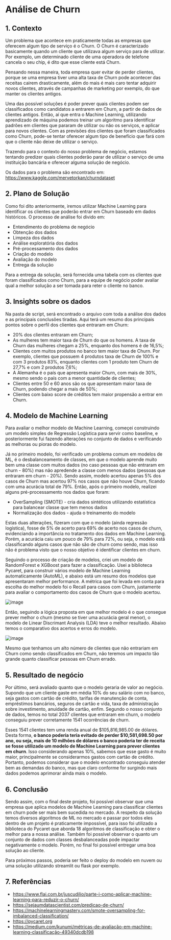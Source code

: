 # Análise de Churn

## 1. Contexto
Um problema que acontece em praticamente todas as empresas que oferecem algum tipo de serviço é o Churn. O Churn é caracterizado basicamente quando um cliente que utilizava algum serviço para de utilizar. Por exemplo, um determinado cliente de uma operadora de telefone cancela o seu chip, é dito que esse cliente está Churn.

Pensando nessa maneira, toda empresa quer evitar de perder clientes, porque se uma empresa tiver uma alta taxa de Churn pode acontecer das receitas cairem drasticamente, além do mais é mais caro tentar adquirir novos clientes, através de campanhas de marketing por exemplo, do que manter os clientes antigos.

Uma das possível soluções é poder prever quais clientes podem ser classificados como candidatos a entrarem em Churn, a partir de dados de clientes antigos. Então, aí que entra o Machine Learning, utilizando aprendizado de máquina podemos treinar um algoritmo para identificar padrões em clientes que pararam de utilizar ou não os serviços, e aplicar para novos clientes. Com as previsões dos clientes que foram classificados como Churn, pode-se tentar oferecer algum tipo de benefício que fará com que o cliente não deixe de utilizar o serviço.

Trazendo para o contexto do nosso problema de negócio, estamos tentando predizer quais clientes poderão parar de utilizar o serviço de uma instituição bancária e oferecer alguma solução de negócio.

Os dados para o problema são encontrado em: https://www.kaggle.com/mervetorkan/churndataset

## 2. Plano de Solução
Como foi dito anteriormente, iremos utilizar Machine Learning para identificar os clientes que poderão entrar em Churn baseado em dados históricos. O processo de análise foi divido em:
- Entendimento do problema de negócio
- Obtenção dos dados
- Limpeza dos dados
- Análise exploratória dos dados
- Pré-processamento dos dados
- Criação do modelo
- Avaliação do modelo
- Entrega da solução

Para a entrega da solução, será fornecida uma tabela com os clientes que foram classificados como Churn, para a equipe de negócio poder avaliar qual a melhor solução a ser tomada para reter o cliente no banco.

## 3. Insights sobre os dados
Na pasta de script, será encontrado o arquivo com toda a análise dos dados e as principais conclusões tiradas. Aqui terá um resumo dos principais pontos sobre o perfil dos clientes que entraram em Churn:
- 20% dos clientes entraram em Churn;
- As mulheres tem maior taxa de Churn do que os homens. A taxa de Churn das mulheres chegam a 25%, enquanto dos homens é de 16,5%;
- Clientes com muitos produtos no banco tem maior taxa de Churn. Por exemplo, clientes que possuem 4 produtos taxa de Churn de 100% e com 3 produtos 83%, enquanto clientes com 1 produto tem Churn de 27,7% e com 2 produtos 7,6%;
- A Alemanha é o país que apresenta maior Churn, com mais de 30%, mesmo sendo o país com a menor quantidade de clientes;
- Clientes entre 50 e 60 anos são os que apresentam maior taxa de Churn, podendo chegar a mais de 50%;
- Clientes com baixo score de créditos tem maior propensão a entrar em Churn.

## 4. Modelo de Machine Learning
Para avaliar o melhor modelo de Machine Learning, começei construindo um modelo simples de Regressão Logística para servir como baseline, e posteriormente fui fazendo alterações no conjunto de dados e verificando as melhoras ou pioras do modelo.

Já no primeiro modelo, foi verificado um problema comum em modelos de ML, é o desbalanceamento de classes, em que o modelo aprende muito bem uma classe com muitos dados (no caso pessoas que não entraram em churn - 80%) mas não apredende a classe com menos dados (pessoas que entraram em churn - 20%). Sendo assim, modelo acertou apenas 5% dos casos de Churn mas acertou 97% nos casos que não houve Churn, ficando com uma acurácia total de 79%. Então, após o primeiro modelo, realizei alguns pré-processamento nos dados que foram:
- OverSampling (SMOTE) - cria dados sintéticos utilizando estatística para balancear classe que tem menos dados
- Normalização dos dados - ajuda o treinamento do modelo

Estas duas alterações, fizeram com que o modelo (ainda regressão logística), fosse de 5% de acerto para 69% de acerto nos casos de churn, evidenciando a importância no tratamento dos dados em Machine Learning. Porém, a acurácia caiu um pouco de 79% para 72%, ou seja, o modelo está classificando alguns casos que não são de churn como sendo, mas isso não é problema visto que o nosso objetivo é identificar clientes em churn.

Seguindo o processo de criação de modelos, criei um modelo de RandomForest e XGBoost para fazer a classificação. Usei a biblioteca Pycaret, para construir vários modelo de Machine Learning automaticamente (AutoML), e abaixo está um resumo dos modelos que apresentaram melhor performance. A métrica que foi levada em conta para escolha do melhor modelo foi o Recall para casos com Churn, justamente para avaliar o comportamento dos casos de Churn que o modelo acertou.

   ![image](https://user-images.githubusercontent.com/66805980/130838843-b1f2cd3b-aeb8-42a5-b365-1b0a5a7c4aab.png)

Então, seguindo a lógica proposta em que melhor modelo é o que consegue prever melhor o churn (mesmo se tiver uma acurácia geral menor), o modelo de Linear Discrimant Analysis (LDA) teve o melhor resultado. Abaixo temos o comparativo dos acertos e erros do modelo.

   ![image](https://user-images.githubusercontent.com/66805980/130839170-f8ad57aa-c560-4640-8b67-c9330c9c8070.png)

Mesmo que tenhamos um alto número de clientes que não entrariam em Churn como sendo classificados em Churn, não teremos um impacto tão grande quanto classificar pessoas em Churn errado.

## 5. Resultado de negócio
Por último, será avaliado quanto que o modelo geraria de valor ao negócio. Supondo que um cliente gaste em média 10% do seu salário com no banco, seja gastos com cartão de crédito, tarifas de manutenção de conta, empréstimos bancários, seguros de cartão e vida, taxa de administração sobre investimento, anuidade de cartão, enfim. Segundo o nosso conjunto de dados, temos no total 2037 clientes que entraram em churn, o modelo conseguiu prever corretamente 1541 ocorrências de churn.

Esses 1541 clientes tem uma renda anual de $105,816,985.00 de dólares. Desta forma, **o banco poderia teria evitado de perder $10,581,698.50 por ano, ou seja, mais de 10 milhões de dólares o banco poderia ter de receita se fosse utilizado um modelo de Machine Learning para prever clientes em churn**. Isso considerando apenas 10%, sabemos que esse gasto é muito maior, principalmente se considerarmos gastos com cartão de crédito. Portanto, podemos considerar que o modelo encontrado conseguiu atender bem as demandas do banco, mas que claro conforme for surgindo mais dados podemos aprimorar ainda mais o modelo.

## 6. Conclusão
Sendo assim, com o final deste projeto, foi possível observar que uma empresa que aplica modelos de Machine Learning para classificar clientes em churn pode ser mais bem sucedida no mercado.
A respeito da solução temos diversos algoritmos de ML no mercado e passar por todos eles dentro de um projeto é praticamente impossível, para isso foi utilizado a biblioteca do Pycaret que aborda 18 algoritmos de classificação e obter o melhor para a nossa análise. Também foi possível observar o quanto um conjunto de dados com classes desbalanceadas pode impactar negativamente o modelo. Porém, no final foi possível entregar uma boa solução ao cliente.

Para próximos passos, poderia ser feito o deploy do modelo em nuvem ou uma solução utilizando streamlit ou flask por exemplo.

## 7. Referências
- https://www.flai.com.br/juscudilio/parte-i-como-aplicar-machine-learning-para-reduzir-o-churn/
- https://sejaumdatascientist.com/predicao-de-churn/
- https://machinelearningmastery.com/smote-oversampling-for-imbalanced-classification/
- https://pycaret.org
- https://medium.com/kunumi/métricas-de-avaliação-em-machine-learning-classificação-49340dcdb198
